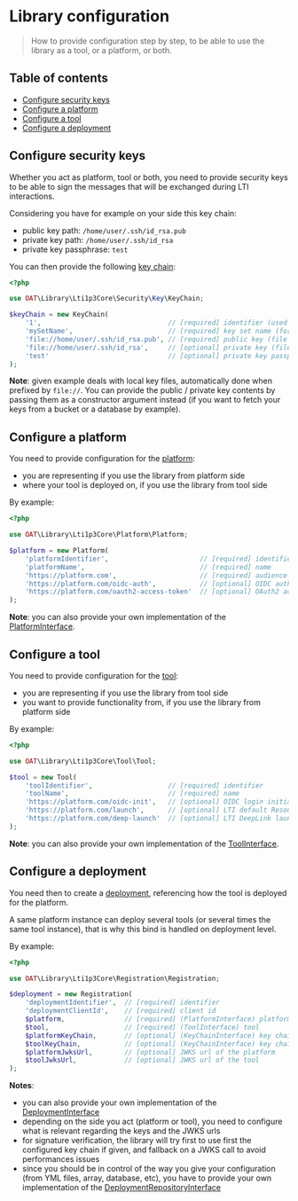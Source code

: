 # Library configuration

> How to provide configuration step by step, to be able to use the library as a tool, or a platform, or both.

## Table of contents

- [Configure security keys](#configure-security-keys)
- [Configure a platform](#configure-a-platform)
- [Configure a tool](#configure-a-tool)
- [Configure a deployment](#configure-a-deployment)

## Configure security keys

Whether you act as platform, tool or both, you need to provide security keys to be able to sign the messages that will be exchanged during LTI interactions.

Considering you have for example on your side this key chain:
- public key path: `/home/user/.ssh/id_rsa.pub`
- private key path: `/home/user/.ssh/id_rsa`
- private key passphrase: `test`

You can then provide the following [key chain](../../src/Security/Key/KeyChainInterface.php):
```php
<?php

use OAT\Library\Lti1p3Core\Security\Key\KeyChain;

$keyChain = new KeyChain(
    '1',                                // [required] identifier (used for JWT kid header)
    'mySetName',                        // [required] key set name (for grouping)
    'file://home/user/.ssh/id_rsa.pub', // [required] public key (file or content)
    'file://home/user/.ssh/id_rsa',     // [optional] private key (file or content)
    'test'                              // [optional] private key passphrase (if existing)
);
```
**Note**: given example deals with local key files, automatically done when prefixed by `file://`. You can provide the public / private key contents by passing them as a constructor argument instead (if you want to fetch your keys from a bucket or a database by example).

## Configure a platform

You need to provide configuration for the [platform](http://www.imsglobal.org/spec/lti/v1p3#platforms-and-tools):
- you are representing if you use the library from platform side
- where your tool is deployed on, if you use the library from tool side

By example:
```php
<?php

use OAT\Library\Lti1p3Core\Platform\Platform;

$platform = new Platform(
    'platformIdentifier',                       // [required] identifier
    'platformName',                             // [required] name
    'https://platform.com',                     // [required] audience
    'https://platform.com/oidc-auth',           // [optional] OIDC authentication url
    'https://platform.com/oauth2-access-token'  // [optional] OAuth2 access token url
);
```
**Note**: you can also provide your own implementation of the [PlatformInterface](../../src/Platform/PlatformInterface.php).

## Configure a tool

You need to provide configuration for the [tool](http://www.imsglobal.org/spec/lti/v1p3#platforms-and-tools):
- you are representing if you use the library from tool side
- you want to provide functionality from, if you use the library from platform side

By example:
```php
<?php

use OAT\Library\Lti1p3Core\Tool\Tool;

$tool = new Tool(
    'toolIdentifier',                   // [required] identifier
    'toolName',                         // [required] name
    'https://platform.com/oidc-init',   // [optional] OIDC login initiation url
    'https://platform.com/launch',      // [optional] LTI default ResourceLink launch url
    'https://platform.com/deep-launch'  // [optional] LTI DeepLink launch url
);
```
**Note**: you can also provide your own implementation of the [ToolInterface](../../src/Tool/ToolInterface.php).

## Configure a deployment

You need then to create a [deployment](http://www.imsglobal.org/spec/lti/v1p3#tool-deployment-0), referencing how the tool is deployed for the platform.

A same platform instance can deploy several tools (or several times the same tool instance), that is why this bind is handled on deployment level.

By example:
```php
<?php

use OAT\Library\Lti1p3Core\Registration\Registration;

$deployment = new Registration(
    'deploymentIdentifier',  // [required] identifier
    'deploymentClientId',    // [required] client id
    $platform,               // [required] (PlatformInterface) platform 
    $tool,                   // [required] (ToolInterface) tool 
    $platformKeyChain,       // [optional] (KeyChainInterface) key chain of the platform 
    $toolKeyChain,           // [optional] (KeyChainInterface) key chain of the tool 
    $platformJwksUrl,        // [optional] JWKS url of the platform
    $toolJwksUrl,            // [optional] JWKS url of the tool
);
```
**Notes**:
- you can also provide your own implementation of the [DeploymentInterface](../../src/Deployment/DeploymentInterface.php)
- depending on the side you act (platform or tool), you need to configure what is relevant regarding the keys and the JWKS urls
- for signature verification, the library will try first to use first the configured key chain if given, and fallback on a JWKS call to avoid performances issues
- since you should be in control of the way you give your configuration (from YML files, array, database, etc), you have to provide your own implementation of the [DeploymentRepositoryInterface](../../src/Deployment/DeploymentRepositoryInterface.php)